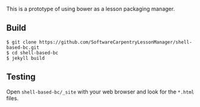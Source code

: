 This is a prototype of using bower as a lesson packaging manager.

## Build

~~~
$ git clone https://github.com/SoftwareCarpentryLessonManager/shell-based-bc.git
$ cd shell-based-bc
$ jekyll build
~~~

## Testing

Open `shell-based-bc/_site` with your web browser and look for the `*.html`
files.
